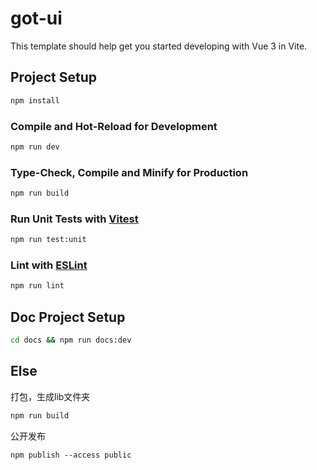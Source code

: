 # got-ui

This template should help get you started developing with Vue 3 in Vite.

## Project Setup

```sh
npm install
```

### Compile and Hot-Reload for Development

```sh
npm run dev
```

### Type-Check, Compile and Minify for Production

```sh
npm run build
```

### Run Unit Tests with [Vitest](https://vitest.dev/)

```sh
npm run test:unit
```

### Lint with [ESLint](https://eslint.org/)

```sh
npm run lint
```

## Doc Project Setup

```sh
cd docs && npm run docs:dev
```

## Else

打包，生成lib文件夹

```sh
npm run build
```

公开发布

```
npm publish --access public
```
